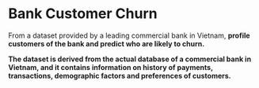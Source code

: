 # Bank Customer Churn
From a dataset provided by a leading commercial bank in Vietnam, <b> profile customers of the bank and predict who are likely to churn.

The dataset is derived from the actual database of a commercial bank in Vietnam, and it contains information on history of payments, transactions, demographic factors and preferences of customers.
